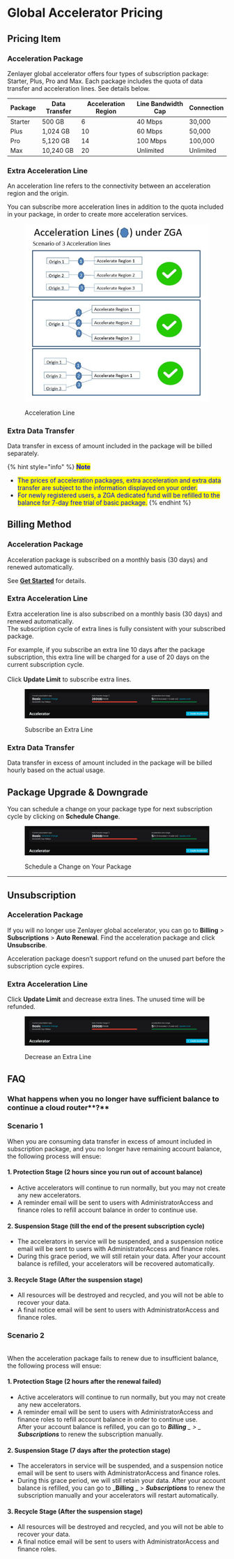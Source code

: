 # Global Accelerator Pricing

## **Pricing Item**

### **Acceleration Package**

Zenlayer global accelerator offers four types of subscription package: Starter, Plus, Pro and Max. Each package includes the quota of data transfer and acceleration lines. See details below.

| Package | Data Transfer | Acceleration Region | Line Bandwidth Cap | Connection |
| ------- | ------------- | ------------------- | ------------------ | ---------- |
| Starter | 500 GB        | 6                   | 40 Mbps            | 30,000     |
| Plus    | 1,024 GB      | 10                  | 60 Mbps            | 50,000     |
| Pro     | 5,120 GB      | 14                  | 100 Mbps           | 100,000    |
| Max     | 10,240 GB     | 20                  | Unlimited          | Unlimited  |

### **Extra Acceleration Line**

An acceleration line refers to the connectivity between an acceleration region and the origin.&#x20;

You can subscribe more acceleration lines in addition to the quota included in your package, in order to create more acceleration services.

<figure><img src="../.gitbook/assets/Article_1 (21).jpg" alt=""><figcaption><p>Acceleration Line</p></figcaption></figure>

### **Extra Data Transfer**

Data transfer in excess of amount included in the package will be billed separately.

{% hint style="info" %}
<mark style="color:blue;">**Note**</mark>

* <mark style="color:blue;">The prices of acceleration packages, extra acceleration and extra data transfer are subject to the information displayed on your order.</mark>
* <mark style="color:blue;">For newly registered users, a ZGA dedicated fund will be refilled to the balance for 7-day free trial of basic package.</mark>&#x20;
{% endhint %}



## Billing Method&#x20;

### **Acceleration Package**

Acceleration package is subscribed on a monthly basis (30 days) and renewed automatically.

See [**Get Started**](../global-accelerator/get-started/) for details.

### **Extra Acceleration Line**

Extra acceleration line is also subscribed on a monthly basis (30 days) and renewed automatically.\
The subscription cycle of extra lines is fully consistent with your subscribed package.&#x20;

For example, if you subscribe an extra line 10 days after the package subscription, this extra line will be charged for a use of 20 days on the current subscription cycle.\
\
Click **Update Limit** to subscribe extra lines.

<figure><img src="../.gitbook/assets/Article_3 (4).jpg" alt=""><figcaption><p>Subscribe an Extra Line</p></figcaption></figure>

### **Extra Data Transfer**

Data transfer in excess of amount included in the package will be billed hourly based on the actual usage.



## **Package Upgrade & Downgrade**

You can schedule a change on your package type for next subscription cycle by clicking on **Schedule Change**.

<figure><img src="../.gitbook/assets/Article_2 (7).jpg" alt=""><figcaption><p>Schedule a Change on Your Package</p></figcaption></figure>

****

## **Unsubscription**

### **Acceleration Package**

If you will no longer use Zenlayer global accelerator, you can go to **Billing** > **Subscriptions** > **Auto Renewal**. Find the acceleration package and click **Unsubscribe**.

Acceleration package doesn’t support refund on the unused part before the subscription cycle expires.

### **Extra Acceleration Line**

Click **Update Limit** and decrease extra lines. The unused time will be refunded.

<figure><img src="../.gitbook/assets/Article_2 (7) (1).jpg" alt=""><figcaption><p>Decrease an Extra Line</p></figcaption></figure>



## **FAQ**

### **What happens when you no longer have sufficient balance to continue a** cloud   router**?**

### **Scenario 1**

When you are consuming data transfer in excess of amount included in subscription package, and you no longer have remaining account balance, the following process will ensue:

#### **1. Protection Stage** (2 hours since you run out of account balance)

* Active accelerators will continue to run normally, but you may not create any new accelerators.
* A reminder email will be sent to users with AdministratorAccess and finance roles to refill account balance in order to continue use.

#### **2. Suspension Stage** (till the end of the present subscription cycle)

* The accelerators in service will be suspended, and a suspension notice email will be sent to users with AdministratorAccess and finance roles.
* During this grace period, we will still retain your data. After your account balance is refilled, your accelerators will be recovered automatically.&#x20;

#### **3. Recycle Stage** (After the suspension stage)

* All resources will be destroyed and recycled, and you will not be able to recover your data.
* A final notice email will be sent to users with AdministratorAccess and finance roles.

### **Scenario 2**

\
When the acceleration package fails to renew due to insufficient balance, the following process will ensue:

#### **1. Protection Stage** (2 hours after the renewal failed)

* Active accelerators will continue to run normally, but you may not create any new accelerators.
* A reminder email will be sent to users with AdministratorAccess and finance roles to refill account balance in order to continue use. \
  After your account balance is refilled, you can go to _**Billing** _ > _ **Subscriptions**_ to renew the subscription manually.

#### **2. Suspension Stage** (7 days after the protection stage)

* The accelerators in service will be suspended, and a suspension notice email will be sent to users with AdministratorAccess and finance roles.
* During this grace period, we will still retain your data. After your account balance is refilled, you can go to _**Billing** _ > _**Subscriptions**_ to renew the subscription manually and your accelerators will restart automatically.&#x20;

#### **3. Recycle Stage** (After the suspension stage)

* All resources will be destroyed and recycled, and you will not be able to recover your data.
* A final notice email will be sent to users with AdministratorAccess and finance roles.

